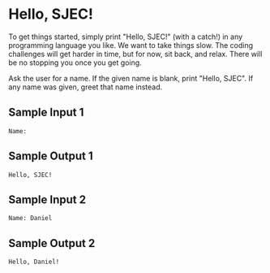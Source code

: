 # Hello, SJEC!
To get things started, simply print "Hello, SJEC!" (with a catch!) in any programming language you like. We want to take things slow. The coding challenges will get harder in time, but for now, sit back, and relax. There will be no stopping you once you get going.

Ask the user for a name. If the given name is blank, print "Hello, SJEC". If any name was given, greet that name instead. 

## Sample Input 1
```
Name: 
```

## Sample Output 1
```
Hello, SJEC!
```
## Sample Input 2
```
Name: Daniel
```

## Sample Output 2
```
Hello, Daniel!
```
